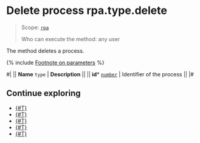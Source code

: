 # Delete process rpa.type.delete

> Scope: [`rpa`](../../../scopes/permissions.md)
>
> Who can execute the method: any user

The method deletes a process.

{% include [Footnote on parameters](../../../../_includes/required.md) %}

#|
|| **Name**
`type` | **Description** ||
|| **id***
[`number`](../../../data-types.md) | Identifier of the process ||
|#

## Continue exploring 

- [{#T}](./index.md)
- [{#T}](./rpa-type-add.md)
- [{#T}](./rpa-type-update.md)
- [{#T}](./rpa-type-get.md)
- [{#T}](./rpa-type-list.md)